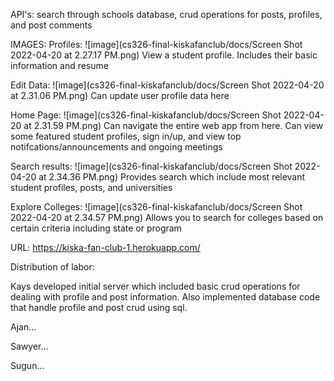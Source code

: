 API's: 
search through schools database, crud operations for posts, profiles, and post comments

IMAGES:
Profiles:
![image](cs326-final-kiskafanclub/docs/Screen Shot 2022-04-20 at 2.27.17 PM.png)
View a student profile. Includes their basic information and resume

Edit Data:
![image](cs326-final-kiskafanclub/docs/Screen Shot 2022-04-20 at 2.31.06 PM.png)
Can update user profile data here

Home Page:
![image](cs326-final-kiskafanclub/docs/Screen Shot 2022-04-20 at 2.31.59 PM.png)
Can navigate the entire web app from here. Can view some featured student profiles, sign in/up, and view top notifcations/announcements and ongoing meetings

Search results:
![image](cs326-final-kiskafanclub/docs/Screen Shot 2022-04-20 at 2.34.36 PM.png)
Provides search which include most relevant student profiles, posts, and universities

Explore Colleges:
![image](cs326-final-kiskafanclub/docs/Screen Shot 2022-04-20 at 2.34.57 PM.png)
Allows you to search for colleges based on certain criteria including state or program

URL: 
https://kiska-fan-club-1.herokuapp.com/

Distribution of labor:

Kays developed initial server which included basic crud operations for dealing with profile and post information. Also implemented database code that handle profile and post crud using sql.

Ajan...

Sawyer...

Sugun...
